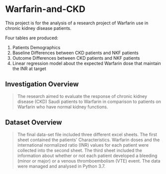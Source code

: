 # Warfarin-and-CKD

This project is for the analysis of a research project of Warfarin use in chronic kidney disease patients.

Four tables are produced:
1. Patients Demographics 
2. Baseline Differences between CKD patients and NKF patients 
3. Outcome Differences between CKD patients and NKF patients 
4. Linear regression model about the expected Warfarin dose that maintain the INR at target 

## Investigation Overview

> The research aimed to evaluate the response of chronic kidney disease (CKD) Saudi patients to Warfarin in comparison to patients on Warfarin who have normal kidney functions. 

## Dataset Overview

> The final data-set file included three different excel sheets. The first sheet contained the patients' Characteristics. Warfarin doses and the international normalized ratio (INR) values for each patient were collected into the second sheet. The third sheet included the information about whether or not each patient developed a bleeding (minor or major) or a venous thromboembolism (VTE) event. The data were managed and analysed in Python 3.7.
